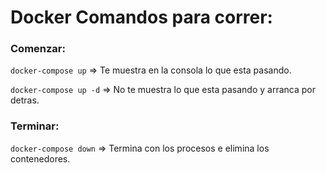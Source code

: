 # Docker Comandos para correr:

### Comenzar:

`docker-compose up` => Te muestra en la consola lo que esta pasando.

`docker-compose up -d` => No te muestra lo que esta pasando y arranca por detras.

### Terminar:

`docker-compose down` => Termina con los procesos e elimina los contenedores.
